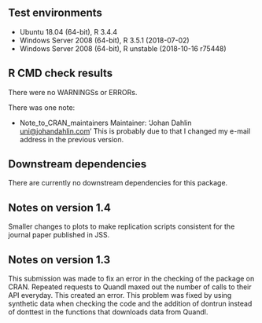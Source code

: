 ## Test environments
* Ubuntu 18.04 (64-bit), R 3.4.4
* Windows Server 2008 (64-bit), R 3.5.1 (2018-07-02)
* Windows Server 2008 (64-bit), R unstable (2018-10-16 r75448)

## R CMD check results
There were no WARNINGSs or ERRORs.

There was one note:
* Note_to_CRAN_maintainers Maintainer: ‘Johan Dahlin <uni@johandahlin.com>’
This is probably due to that I changed my e-mail address in the previous version.

## Downstream dependencies
There are currently no downstream dependencies for this package.

## Notes on version 1.4
Smaller changes to plots to make replication scripts consistent for the journal paper published in JSS.

## Notes on version 1.3
This submission was made to fix an error in the checking of the package on CRAN. Repeated requests to Quandl maxed out the number of calls to their API everyday. This created an error. This problem was fixed by using synthetic data when checking the code and the addition of dontrun instead of donttest in the functions that downloads data from Quandl.